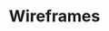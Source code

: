---
title: Wireframes
layout: doc
hide: yes
section: dev
incomplete: yes
problem: ""
workon:
  -
---